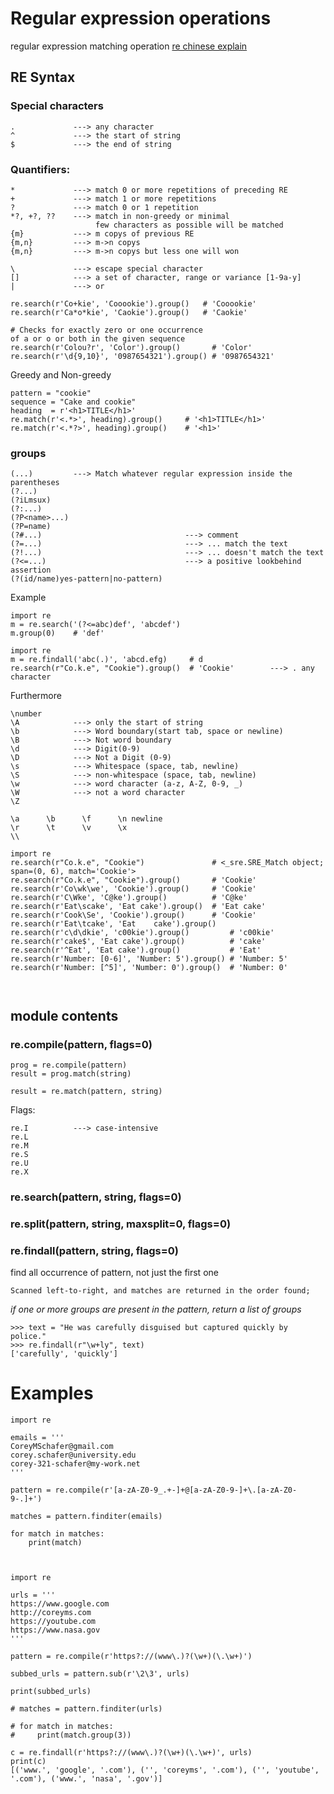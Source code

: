 # Regular expression operations
regular expression matching operation
[re chinese explain](https://blog.csdn.net/m0_37852369/article/details/78829174)

## RE Syntax
### Special characters
```
.             ---> any character
^             ---> the start of string
$             ---> the end of string
```

### Quantifiers:
```
*             ---> match 0 or more repetitions of preceding RE
+             ---> match 1 or more repetitions
?             ---> match 0 or 1 repetition
*?, +?, ??    ---> match in non-greedy or minimal
                   few characters as possible will be matched
{m}           ---> m copys of previous RE
{m,n}         ---> m->n copys 
{m,n}         ---> m->n copys but less one will won

\             ---> escape special character
[]            ---> a set of character, range or variance [1-9a-y]
|             ---> or
```

```
re.search(r'Co+kie', 'Cooookie').group()   # 'Cooookie'
re.search(r'Ca*o*kie', 'Caokie').group()   # 'Caokie'

# Checks for exactly zero or one occurrence 
of a or o or both in the given sequence
re.search(r'Colou?r', 'Color').group()       # 'Color'
re.search(r'\d{9,10}', '0987654321').group() # '0987654321'
```

Greedy and Non-greedy

```
pattern = "cookie"
sequence = "Cake and cookie"
heading  = r'<h1>TITLE</h1>'
re.match(r'<.*>', heading).group()     # '<h1>TITLE</h1>'
re.match(r'<.*?>', heading).group()    # '<h1>'
```

### groups
```
(...)         ---> Match whatever regular expression inside the parentheses
(?...)
(?iLmsux)
(?:...)
(?P<name>...)
(?P=name)
(?#...)                                ---> comment
(?=...)                                ---> ... match the text
(?!...)                                ---> ... doesn't match the text
(?<=...)                               ---> a positive lookbehind assertion
(?(id/name)yes-pattern|no-pattern)
```
Example
```
import re
m = re.search('(?<=abc)def', 'abcdef')
m.group(0)    # 'def'
```
```
import re
m = re.findall('abc(.)', 'abcd.efg)     # d
re.search(r"Co.k.e", "Cookie").group()  # 'Cookie'        ---> . any character

```


Furthermore

```
\number
\A            ---> only the start of string
\b            ---> Word boundary(start tab, space or newline)
\B            ---> Not word boundary
\d            ---> Digit(0-9)
\D            ---> Not a Digit (0-9)
\s            ---> Whitespace (space, tab, newline)
\S            ---> non-whitespace (space, tab, newline)
\w            ---> word character (a-z, A-Z, 0-9, _)
\W            ---> not a word character
\Z
```
```
\a      \b      \f      \n newline
\r      \t      \v      \x
\\
```
```
import re
re.search(r"Co.k.e", "Cookie")               # <_sre.SRE_Match object; span=(0, 6), match='Cookie'>
re.search(r"Co.k.e", "Cookie").group()       # 'Cookie'
re.search(r'Co\wk\we', 'Cookie').group()     # 'Cookie'
re.search(r'C\Wke', 'C@ke').group()          # 'C@ke'
re.search(r'Eat\scake', 'Eat cake').group()  # 'Eat cake'
re.search(r'Cook\Se', 'Cookie').group()      # 'Cookie'
re.search(r'Eat\tcake', 'Eat    cake').group() 
re.search(r'c\d\dkie', 'c00kie').group()         # 'c00kie'
re.search(r'cake$', 'Eat cake').group()          # 'cake'
re.search(r'^Eat', 'Eat cake').group()           # 'Eat'
re.search(r'Number: [0-6]', 'Number: 5').group() # 'Number: 5'
re.search(r'Number: [^5]', 'Number: 0').group()  # 'Number: 0'



```

## module contents

### re.compile(pattern, flags=0)
```
prog = re.compile(pattern)
result = prog.match(string)
```
```
result = re.match(pattern, string)
```
Flags:
```
re.I          ---> case-intensive
re.L
re.M
re.S
re.U
re.X

```



### re.search(pattern, string, flags=0)
### re.split(pattern, string, maxsplit=0, flags=0)

### re.findall(pattern, string, flags=0)
find all occurrence of pattern, not just the first one
```
Scanned left-to-right, and matches are returned in the order found;
```
*if one or more groups are present in the pattern, return a list of groups*

```
>>> text = "He was carefully disguised but captured quickly by police."
>>> re.findall(r"\w+ly", text)
['carefully', 'quickly']
```

# Examples
```
import re

emails = '''
CoreyMSchafer@gmail.com
corey.schafer@university.edu
corey-321-schafer@my-work.net
'''

pattern = re.compile(r'[a-zA-Z0-9_.+-]+@[a-zA-Z0-9-]+\.[a-zA-Z0-9-.]+')

matches = pattern.finditer(emails)

for match in matches:
    print(match)


```
```

import re

urls = '''
https://www.google.com
http://coreyms.com
https://youtube.com
https://www.nasa.gov
'''

pattern = re.compile(r'https?://(www\.)?(\w+)(\.\w+)')

subbed_urls = pattern.sub(r'\2\3', urls)

print(subbed_urls)

# matches = pattern.finditer(urls)

# for match in matches:
#     print(match.group(3))

c = re.findall(r'https?://(www\.)?(\w+)(\.\w+)', urls)
print(c)
[('www.', 'google', '.com'), ('', 'coreyms', '.com'), ('', 'youtube', '.com'), ('www.', 'nasa', '.gov')]

```





